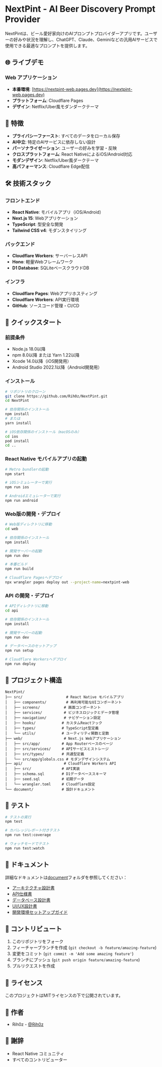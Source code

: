 # NextPint - AI Beer Discovery Prompt Provider

NextPintは、ビール愛好家向けのAIプロンプトプロバイダーアプリです。ユーザーの好みや状況を理解し、ChatGPT、Claude、Geminiなどの汎用AIサービスで使用できる最適なプロンプトを提供します。

## 🌐 ライブデモ

### Web アプリケーション
- **本番環境**: [https://nextpint-web.pages.dev](https://nextpint-web.pages.dev)
- **プラットフォーム**: Cloudflare Pages
- **デザイン**: Netflix/Uber風モダンダークテーマ

## 🍺 特徴

- **プライバシーファースト**: すべてのデータをローカル保存
- **AI中立**: 特定のAIサービスに依存しない設計  
- **パーソナライゼーション**: ユーザーの好みを学習・反映
- **クロスプラットフォーム**: React NativeによるiOS/Android対応
- **モダンデザイン**: Netflix/Uber風ダークテーマ
- **高パフォーマンス**: Cloudflare Edge配信

## 🛠️ 技術スタック

### フロントエンド
- **React Native**: モバイルアプリ（iOS/Android）
- **Next.js 15**: Webアプリケーション
- **TypeScript**: 型安全な開発
- **Tailwind CSS v4**: モダンスタイリング

### バックエンド
- **Cloudflare Workers**: サーバーレスAPI
- **Hono**: 軽量Webフレームワーク
- **D1 Database**: SQLiteベースクラウドDB

### インフラ
- **Cloudflare Pages**: Webアプリホスティング
- **Cloudflare Workers**: API実行環境  
- **GitHub**: ソースコード管理・CI/CD

## 🚀 クイックスタート

### 前提条件

- Node.js 18.0以降
- npm 8.0以降 または Yarn 1.22以降
- Xcode 14.0以降（iOS開発用）
- Android Studio 2022.1以降（Android開発用）

### インストール

```bash
# リポジトリのクローン
git clone https://github.com/Rih0z/NextPint.git
cd NextPint

# 依存関係のインストール
npm install
# または
yarn install

# iOS依存関係のインストール（macOSのみ）
cd ios
pod install
cd ..
```

### React Native モバイルアプリの起動

```bash
# Metro bundlerの起動
npm start

# iOSシミュレーターで実行
npm run ios

# Androidエミュレーターで実行
npm run android
```

### Web版の開発・デプロイ

```bash
# Web版ディレクトリに移動
cd web

# 依存関係のインストール
npm install

# 開発サーバーの起動
npm run dev

# 本番ビルド
npm run build

# Cloudflare Pagesへデプロイ
npx wrangler pages deploy out --project-name=nextpint-web
```

### API の開発・デプロイ

```bash
# APIディレクトリに移動
cd api

# 依存関係のインストール
npm install

# 開発サーバーの起動
npm run dev

# データベースのセットアップ
npm run setup

# Cloudflare Workersへデプロイ
npm run deploy
```

## 📁 プロジェクト構造

```
NextPint/
├── src/                    # React Native モバイルアプリ
│   ├── components/         # 再利用可能なUIコンポーネント
│   ├── screens/           # 画面コンポーネント
│   ├── services/          # ビジネスロジックとデータ管理
│   ├── navigation/        # ナビゲーション設定
│   ├── hooks/            # カスタムReactフック
│   ├── types/            # TypeScript型定義
│   └── utils/            # ユーティリティ関数と定数
├── web/                   # Next.js Webアプリケーション
│   ├── src/app/          # App Routerベースのページ
│   ├── src/services/     # APIサービスとストレージ
│   ├── src/types/        # 共通型定義
│   └── src/app/globals.css # モダンデザインシステム
├── api/                   # Cloudflare Workers API
│   ├── src/              # API実装
│   ├── schema.sql        # D1データベーススキーマ
│   ├── seed.sql          # 初期データ
│   └── wrangler.toml     # Cloudflare設定
└── document/             # 設計ドキュメント
```

## 🧪 テスト

```bash
# テストの実行
npm test

# カバレッジレポート付きテスト
npm run test:coverage

# ウォッチモードでテスト
npm run test:watch
```

## 📖 ドキュメント

詳細なドキュメントは[document](./document)フォルダを参照してください：

- [アーキテクチャ設計書](./document/architecture.md)
- [API仕様書](./document/api-specification.md)
- [データベース設計書](./document/database-design.md)
- [UI/UX設計書](./document/ui-ux-design.md)
- [開発環境セットアップガイド](./document/development-setup.md)

## 🤝 コントリビュート

1. このリポジトリをフォーク
2. フィーチャーブランチを作成 (`git checkout -b feature/amazing-feature`)
3. 変更をコミット (`git commit -m 'Add some amazing feature'`)
4. ブランチにプッシュ (`git push origin feature/amazing-feature`)
5. プルリクエストを作成

## 📄 ライセンス

このプロジェクトはMITライセンスの下で公開されています。

## 👥 作者

- Rih0z - [@Rih0z](https://github.com/Rih0z)

## 🙏 謝辞

- React Native コミュニティ
- すべてのコントリビューター